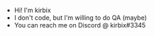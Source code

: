 - Hi! I'm kirbix
- I don't code, but I'm willing to do QA (maybe)
- You can reach me on Discord @ kirbix#3345

<!---
kirbix12/kirbix12 is a ✨ special ✨ repository because its `README.md` (this file) appears on your GitHub profile.
You can click the Preview link to take a look at your changes.
--->
